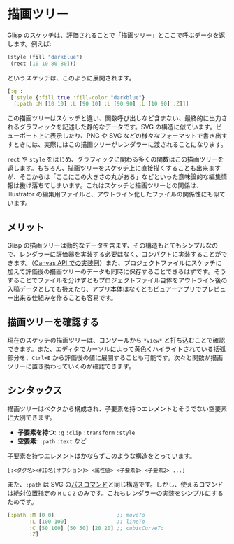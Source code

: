 # 描画ツリー

Glisp のスケッチは、評価されることで「描画ツリー」とここで呼ぶデータを返します。例えば:

```cljs
(style (fill "darkblue")
 (rect [10 10 80 80]))
```

というスケッチは、このように展開されます。

```clojure
[:g :_
 [:style {:fill true :fill-color "darkblue"}
  [:path :M [10 10] :L [90 10] :L [90 90] :L [10 90] :Z]]]
```

この描画ツリーはスケッチと違い、関数呼び出しなど含まない、最終的に出力されるグラフィックを記述した静的なデータです。SVG の構造に似ています。ビューポート上に表示したり、PNG や SVG などの様々なフォーマットで書き出すすときには、実際にはこの描画ツリーがレンダラーに渡されることになります。

`rect` や `style` をはじめ、グラフィックに関わる多くの関数はこの描画ツリーを返します。もちろん、描画ツリーをスケッチ上に直接描くすることも出来ますが、そこからは「ここにこの大きさの丸がある」などといった意味論的な編集情報は抜け落ちてしまいます。これはスケッチと描画ツリーとの関係は、Illustrator の編集用ファイルと、アウトライン化したファイルの関係性にも似ています。

## メリット

Glisp の描画ツリーは動的なデータを含まず、その構造もとてもシンプルなので、レンダラーに評価器を実装する必要はなく、コンパクトに実装することができます。（[Canvas API での実装例](https://github.com/baku89/glisp/blob/master/src/renderer/render-to-context.ts)）また、プロジェクトファイルにスケッチに加えて評価後の描画ツリーのデータも同時に保存することできるはずです。そうすることでファイルを分けずともプロジェクトファイル自体をアウトライン後の入稿データとしても扱えたり、アプリ本体はなくともビュアーアプリでプレビュー出来る仕組みを作ることも容易です。

## 描画ツリーを確認する

現在のスケッチの描画ツリーは、コンソールから `*view*` と打ち込むことで確認できます。また、エディタでカーソルによって黄色くハイライトされている括弧部分を、`Ctrl+E` から評価後の値に展開することも可能です。次々と関数が描画ツリーに置き換わっていくのが確認できます。

## シンタックス

描画ツリーはベクタから構成され、子要素を持つエレメントとそうでない空要素に大別できます。

- **子要素を持つ**: `:g` `:clip` `:transform` `:style`
- **空要素**: `:path` `:text` など

子要素を持つエレメントはかならずこのような構造をとっています。

```
[:<タグ名><#ID名(オプション)> <属性値> <子要素1> <子要素2> ...]
```

また、`:path` は SVG の[パスコマンド](https://developer.mozilla.org/ja/docs/Web/SVG/Attribute/d#Path_commands)と同じ構造です。しかし、使えるコマンドは絶対位置指定の `M` `L` `C` `Z` のみです。これもレンダラーの実装をシンプルにするためです。

```clojure
[:path :M [0 0]                    ;; moveTo
       :L [100 100]                ;; lineTo
       :C [50 100] [50 50] [20 20] ;; cubicCurveTo
       :Z]
```
